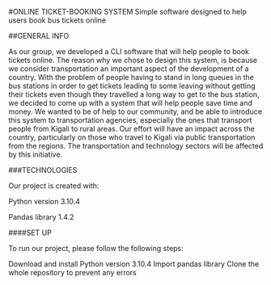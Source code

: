 #ONLINE TICKET-BOOKING SYSTEM
Simple software designed to help users book bus tickets online

##GENERAL INFO

As our group, we developed a CLI software that will help people to book tickets online. The reason why we chose to design this system, is because we consider transportation an important aspect of the development of a country. With the problem of people having to stand in long queues in the bus stations in order to get tickets leading to some leaving without getting their tickets even though they travelled a long way to get to the bus station, we decided to come up with a system that will help people save time and money.  We wanted to be of help to our community, and be able to introduce this system to transportation agencies, especially the ones that transport people from Kigali to rural areas. Our effort will have an impact across the country, particularly on those who travel to Kigali via public transportation from the regions. The transportation and technology sectors will be affected by this initiative.

###TECHNOLOGIES

Our project is created with:

Python version 3.10.4

Pandas library  1.4.2

####SET UP

To run our project, please follow the following steps:

Download and install Python version 3.10.4
Import pandas library
Clone the whole repository to prevent any errors
